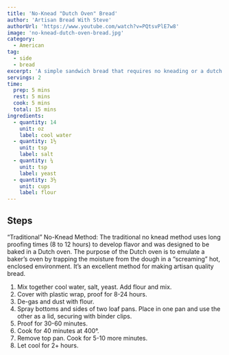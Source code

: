 ```yaml
---
title: 'No-Knead "Dutch Oven" Bread'
author: 'Artisan Bread With Steve'
authorUrl: 'https://www.youtube.com/watch?v=PQtsvPlE7w8'
image: 'no-knead-dutch-oven-bread.jpg'
category:
  - American
tag:
  - side
  - bread
excerpt: 'A simple sandwich bread that requires no kneading or a dutch oven, but cooks like you used one.'
servings: 2
time:
  prep: 5 mins
  rest: 5 mins
  cook: 5 mins
  total: 15 mins
ingredients:
  - quantity: 14
    unit: oz
    label: cool water
  - quantity: 1½
    unit: tsp
    label: salt
  - quantity: ¼
    unit: tsp
    label: yeast
  - quantity: 3½
    unit: cups
    label: flour
---
```


## Steps

“Traditional” No-Knead Method: The traditional no knead method uses long proofing times (8 to 12 hours) to develop flavor and was designed to be baked in a Dutch oven. The purpose of the Dutch oven is to emulate a baker’s oven by trapping the moisture from the dough in a “screaming” hot, enclosed environment. It’s an excellent method for making artisan quality bread.

1. Mix together cool water, salt, yeast. Add flour and mix.
2. Cover with plastic wrap, proof for 8-24 hours.
3. De-gas and dust with flour.
4. Spray bottoms and sides of two loaf pans. Place in one pan and use the other as a lid, securing with binder clips.
5. Proof for 30-60 minutes.
6. Cook for 40 minutes at 400°.
7. Remove top pan. Cook for 5-10 more minutes.
8. Let cool for 2+ hours.
